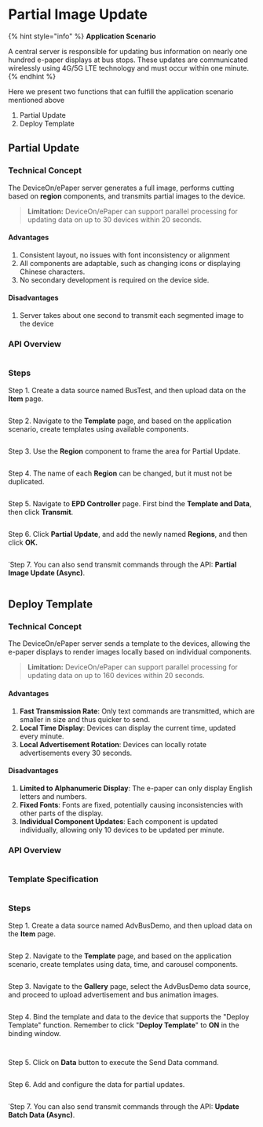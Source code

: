 # Partial Image Update

{% hint style="info" %}
**Application Scenario**

A central server is responsible for updating bus information on nearly one hundred e-paper displays at bus stops. These updates are communicated wirelessly using 4G/5G LTE technology and must occur within one minute.
{% endhint %}

Here we present two functions that can fulfill the application scenario mentioned above

1. Partial Update
2. Deploy Template

## Partial Update

### Technical Concept

The DeviceOn/ePaper server generates a full image, performs cutting based on **region** components, and transmits partial images to the device.

> **Limitation:** DeviceOn/ePaper can support parallel processing for updating data on up to 30 devices within 20 seconds.

#### Advantages

1. Consistent layout, no issues with font inconsistency or alignment
2. All components are adaptable, such as changing icons or displaying Chinese characters.
3. No secondary development is required on the device side.

#### Disadvantages

1. Server takes about one second to transmit each segmented image to the device

### API Overview

<figure><img src="../../.gitbook/assets/Partial_Update_Overview.png" alt=""><figcaption></figcaption></figure>

### Steps

Step 1. Create a data source named BusTest, and then upload data on the **Item** page.

<figure><img src="../../.gitbook/assets/image (295).png" alt=""><figcaption></figcaption></figure>

Step 2. Navigate to the **Template** page, and based on the application scenario, create templates using available components.

<figure><img src="../../.gitbook/assets/image (297).png" alt=""><figcaption></figcaption></figure>

Step 3. Use the **Region** component to frame the area for Partial Update.

<figure><img src="../../.gitbook/assets/image (298).png" alt=""><figcaption></figcaption></figure>

Step 4. The name of each **Region** can be changed, but it must not be duplicated.

<figure><img src="../../.gitbook/assets/image (299).png" alt=""><figcaption></figcaption></figure>

Step 5. Navigate to **EPD Controller** page. First bind the **Template and Data**, then click **Transmit**.

<figure><img src="../../.gitbook/assets/image (300).png" alt=""><figcaption></figcaption></figure>

Step 6. Click **Partial Update**, and add the newly named **Regions**, and then click **OK.**

<figure><img src="../../.gitbook/assets/image (301).png" alt=""><figcaption></figcaption></figure>

˙Step 7. You can also send transmit commands through the API: **Partial Image Update (Async)**.

<figure><img src="../../.gitbook/assets/image (302).png" alt=""><figcaption></figcaption></figure>

## Deploy Template

### Technical Concept

The DeviceOn/ePaper server sends a template to the devices, allowing the e-paper displays to render images locally based on individual components.

> **Limitation:** DeviceOn/ePaper can support parallel processing for updating data on up to 160 devices within 20 seconds.

#### Advantages

1. **Fast Transmission Rate**: Only text commands are transmitted, which are smaller in size and thus quicker to send.
2. **Local Time Display**: Devices can display the current time, updated every minute.
3. **Local Advertisement Rotation**: Devices can locally rotate advertisements every 30 seconds.

#### Disadvantages

1. **Limited to Alphanumeric Display**: The e-paper can only display English letters and numbers.
2. **Fixed Fonts**: Fonts are fixed, potentially causing inconsistencies with other parts of the display.
3. **Individual Component Updates**: Each component is updated individually, allowing only 10 devices to be updated per minute.

### API Overview

<figure><img src="../../.gitbook/assets/Partial_Update_Deploy_Template_Overview.png" alt=""><figcaption></figcaption></figure>

### Template Specification

<figure><img src="../../.gitbook/assets/Partial_Update_Deploy_Template_Spec (1).png" alt=""><figcaption></figcaption></figure>

### Steps

Step 1. Create a data source named AdvBusDemo, and then upload data on the **Item** page.

<figure><img src="../../.gitbook/assets/Partial_Update_Deploy_Template_Step_1.png" alt=""><figcaption></figcaption></figure>

Step 2. Navigate to the **Template** page, and based on the application scenario, create templates using data, time, and carousel components.

<figure><img src="../../.gitbook/assets/image (287).png" alt=""><figcaption></figcaption></figure>

Step 3. Navigate to the **Gallery** page, select the AdvBusDemo data source, and proceed to upload advertisement and bus animation images.

<figure><img src="../../.gitbook/assets/image (288).png" alt=""><figcaption></figcaption></figure>

Step 4. Bind the template and data to the device that supports the "Deploy Template" function. Remember to click "**Deploy Template**" to **ON** in the binding window.

<figure><img src="../../.gitbook/assets/image (289).png" alt=""><figcaption></figcaption></figure>

<figure><img src="../../.gitbook/assets/image (290).png" alt=""><figcaption></figcaption></figure>

Step 5. Click on **Data** button to execute the Send Data command.

<figure><img src="../../.gitbook/assets/image (292).png" alt=""><figcaption></figcaption></figure>

Step 6. Add and configure the data for partial updates.

<figure><img src="../../.gitbook/assets/image (293).png" alt=""><figcaption></figcaption></figure>

˙Step 7. You can also send transmit commands through the API: **Update Batch Data (Async)**.

<figure><img src="../../.gitbook/assets/image (294).png" alt=""><figcaption></figcaption></figure>
